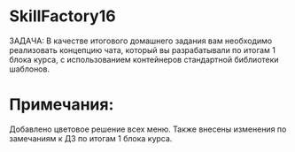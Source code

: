 # SkillFactory16

ЗАДАЧА: В качестве итогового домашнего задания вам необходимо реализовать концепцию чата, который вы разрабатывали по итогам 1 блока курса, с использованием контейнеров стандартной библиотеки шаблонов.

# Примечания:
Добавлено цветовое решение всех меню.
Также внесены изменения по замечаниям к ДЗ по итогам 1 блока курса.
